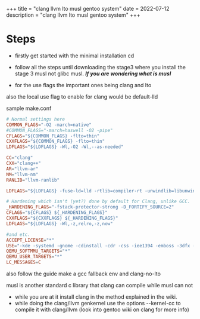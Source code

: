 +++
title = "clang llvm lto musl gentoo system"
date = 2022-07-12
description = "clang llvm lto musl gentoo system"
+++

# Steps

- firstly get started with the minimal installation cd
- follow all the steps until downloading the stage3 where you install the stage 3 musl not glibc musl. 
***If you are wondering what is musl***

- for the use flags the important ones being clang and lto

also the local use flag to enable for clang would be default-lld

sample make.conf

```conf
# Normal settings here
COMMON_FLAGS="-O2 -march=native"
#COMMON_FLAGS="-march=haswell -O2 -pipe"
CFLAGS="${COMMON_FLAGS} -flto=thin"
CXXFLAGS="${COMMON_FLAGS} -flto=thin"
LDFLAGS="${LDFLAGS} -Wl,-O2 -Wl,--as-needed"

CC="clang"
CXX="clang++"
AR="llvm-ar"
NM="llvm-nm"
RANLIB="llvm-ranlib"

LDFLAGS="${LDFLAGS} -fuse-ld=lld -rtlib=compiler-rt -unwindlib=libunwind -Wl,--as-needed"

# Hardening which isn't (yet?) done by default for Clang, unlike GCC.
_HARDENING_FLAGS="-fstack-protector-strong -D_FORTIFY_SOURCE=2"
CFLAGS="${CFLAGS} ${_HARDENING_FLAGS}"
CXXFLAGS="${CXXFLAGS} ${_HARDENING_FLAGS}"
LDFLAGS="${LDFLAGS} -Wl,-z,relro,-z,now"

#and etc.
ACCEPT_LICENSE="*"
USE="-kde -systemd -gnome -cdinstall -cdr -css -iee1394 -emboss -3dfx -altivec -ibm -cups -dvd -dvdr -a52 alsa X xinerama python pulseaudio networkmanager bluetooth ***clang lto***"
QEMU_SOFTMMU_TARGETS="*"
QEMU_USER_TARGETS="*"
LC_MESSAGES=C
```
also follow the guide make a gcc fallback env and clang-no-lto


musl is another standard c library that clang can compile while musl can not
- while you are at it install clang in the method explained in the wiki.
- while doing the clang/llvm genkernel use the options --kernel-cc to compile it with clang/llvm (look into gentoo wiki on clang for more info)
